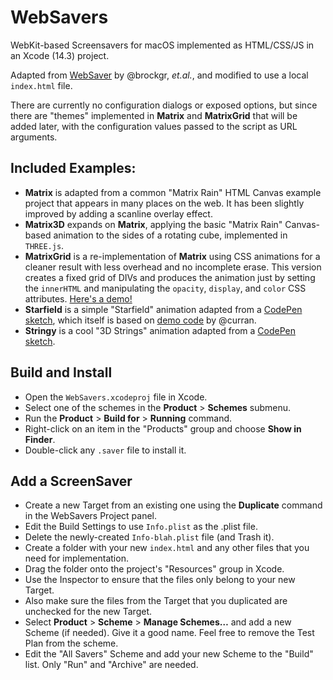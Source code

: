 # WebSavers

WebKit-based Screensavers for macOS implemented as HTML/CSS/JS in an Xcode (14.3) project.

Adapted from [WebSaver](//github.com/brockgr/websaver) by @brockgr, *et.al.*, and modified to use a local `index.html` file.

There are currently no configuration dialogs or exposed options, but since there are "themes" implemented in **Matrix** and **MatrixGrid** that will be added later, with the configuration values passed to the script as URL arguments.

## Included Examples:

- **Matrix** is adapted from a common "Matrix Rain" HTML Canvas example project that appears in many places on the web. It has been slightly improved by adding a scanline overlay effect.
- **Matrix3D** expands on **Matrix**, applying the basic "Matrix Rain" Canvas-based animation to the sides of a rotating cube, implemented in `THREE.js`.
- **MatrixGrid** is a re-implementation of **Matrix** using CSS animations for a cleaner result with less overhead and no incomplete erase. This version creates a fixed grid of DIVs and produces the animation just by setting the `innerHTML` and manipulating the `opacity`, `display`, and `color` CSS attributes. [Here's a demo!](https://www.thinkyhead.com/pub/MatrixGrid/index.html)
- **Starfield** is a simple "Starfield" animation adapted from a [CodePen sketch](//codepen.io/nodws/pen/pejBNb), which itself is based on [demo code](//github.com/curran/HTML5Examples/tree/gh-pages/canvas/starfield) by @curran.
- **Stringy** is a cool "3D Strings" animation adapted from a [CodePen sketch](//codepen.io/yashbhardwaj/pen/QWKKgb).

## Build and Install

- Open the `WebSavers.xcodeproj` file in Xcode.
- Select one of the schemes in the **Product** > **Schemes** submenu.
- Run the **Product** > **Build for** > **Running** command.
- Right-click on an item in the "Products" group and choose **Show in Finder**.
- Double-click any `.saver` file to install it.

## Add a ScreenSaver

- Create a new Target from an existing one using the **Duplicate** command in the WebSavers Project panel.
- Edit the Build Settings to use `Info.plist` as the .plist file.
- Delete the newly-created `Info-blah.plist` file (and Trash it).
- Create a folder with your new `index.html` and any other files that you need for implementation.
- Drag the folder onto the project's "Resources" group in Xcode.
- Use the Inspector to ensure that the files only belong to your new Target.
- Also make sure the files from the Target that you duplicated are unchecked for the new Target.
- Select **Product** > **Scheme** > **Manage Schemes…** and add a new Scheme (if needed). Give it a good name. Feel free to remove the Test Plan from the scheme.
- Edit the "All Savers" Scheme and add your new Scheme to the "Build" list. Only "Run" and "Archive" are needed.
